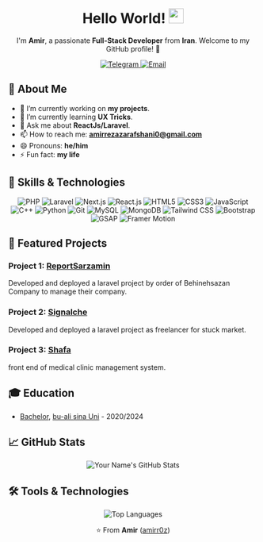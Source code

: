 
<!-- Intro -->
<h1 align="center">Hello World! <img src="https://raw.githubusercontent.com/MartinHeinz/MartinHeinz/master/wave.gif" width="30px"></h1>

<p align="center">I'm <strong>Amir</strong>, a passionate <strong>Full-Stack Developer</strong> from <strong>Iran</strong>. Welcome to my GitHub profile! 🚀</p>

<!-- Social and Contact Links -->
<p align="center">
  <a href="https://t.me/amirzrf">
    <img src="https://img.shields.io/badge/telegram-blue?style=flat&logo=telegram&logoColor=white" alt="Telegram">
  </a>
  <a href="mailto:amirrezazarafshani0@gmail.com">
    <img src="https://img.shields.io/badge/-Email-red?style=flat&logo=gmail&logoColor=white" alt="Email">
  </a>
</p>

<!-- About Me -->
## 🌟 About Me

- 🔭 I’m currently working on <strong>my projects</strong>.
- 🌱 I’m currently learning <strong>UX Tricks</strong>.
- 💬 Ask me about <strong>ReactJs/Laravel</strong>.
- 📫 How to reach me: <strong>amirrezazarafshani0@gmail.com</strong>
- 😄 Pronouns: <strong>he/him</strong>
- ⚡ Fun fact: <strong>my life</strong>

<!-- Skills and Technologies -->
## 💼 Skills & Technologies

<p align="center">
  <img src="https://img.shields.io/badge/PHP-%23777BB4.svg?style=for-the-badge&logo=php&logoColor=white" alt="PHP">
  <img src="https://img.shields.io/badge/Laravel-%23FF2D20.svg?style=for-the-badge&logo=laravel&logoColor=white" alt="Laravel">
  <img src="https://img.shields.io/badge/Next.js-%23000000.svg?style=for-the-badge&logo=nextdotjs&logoColor=white" alt="Next.js">
  <img src="https://img.shields.io/badge/React.js-%2361DAFB.svg?style=for-the-badge&logo=react&logoColor=white" alt="React.js">
  <img src="https://img.shields.io/badge/HTML5-%23E34F26.svg?style=for-the-badge&logo=html5&logoColor=white" alt="HTML5">
  <img src="https://img.shields.io/badge/CSS3-%231572B6.svg?style=for-the-badge&logo=css3&logoColor=white" alt="CSS3">
  <img src="https://img.shields.io/badge/JavaScript-%23F7DF1E.svg?style=for-the-badge&logo=javascript&logoColor=black" alt="JavaScript">
  <img src="https://img.shields.io/badge/C++-%2300599C.svg?style=for-the-badge&logo=c%2B%2B&logoColor=white" alt="C++">
  <img src="https://img.shields.io/badge/Python-%233776AB.svg?style=for-the-badge&logo=python&logoColor=white" alt="Python">
  <img src="https://img.shields.io/badge/Git-%23F05032.svg?style=for-the-badge&logo=git&logoColor=white" alt="Git">
  <img src="https://img.shields.io/badge/MySQL-%234479A1.svg?style=for-the-badge&logo=mysql&logoColor=white" alt="MySQL">
  <img src="https://img.shields.io/badge/MongoDB-%234EA94B.svg?style=for-the-badge&logo=mongodb&logoColor=white" alt="MongoDB">
  <img src="https://img.shields.io/badge/Tailwind CSS-%231a202c.svg?style=for-the-badge&logo=tailwind-css&logoColor=61DAFB" alt="Tailwind CSS">
  <img src="https://img.shields.io/badge/Bootstrap-%23563D7C.svg?style=for-the-badge&logo=bootstrap&logoColor=white" alt="Bootstrap">
  <img src="https://img.shields.io/badge/GSAP-%2300C48C.svg?style=for-the-badge&logo=greensock&logoColor=white" alt="GSAP">
  <img src="https://img.shields.io/badge/Framer Motion-%2301a2fe.svg?style=for-the-badge&logo=framer&logoColor=white" alt="Framer Motion">
</p>

<!-- Featured Projects -->
## 🚀 Featured Projects

### Project 1: [ReportSarzamin](https://reportsarzamin.ir)

Developed and deployed a laravel project by order of Behinehsazan Company to manage their company.

### Project 2: [Signalche](https://signalche.ir)

Developed and deployed a laravel project as freelancer for stuck market.

### Project 3: [Shafa](https://amirr0z.github.io/shafa)

front end of medical clinic management system.

<!-- Education -->
## 🎓 Education

- [Bachelor](Link), [bu-ali sina Uni](https://basu.ac.ir) - 2020/2024

<!-- GitHub Stats -->
## 📈 GitHub Stats

<p align="center">
  <img src="https://github-readme-stats.vercel.app/api?username=amirr0z&show_icons=true&theme=radical" alt="Your Name's GitHub Stats">
</p>

<!-- Tools & Technologies -->
## 🛠️ Tools & Technologies

<p align="center">
  <img src="https://github-readme-stats.vercel.app/api/top-langs/?username=amirr0z&layout=compact&theme=radical" alt="Top Languages">
</p>

<p align="center">⭐️ From <strong>Amir</strong> (<a href="https://github.com/amirr0z">amirr0z</a>)</p>
